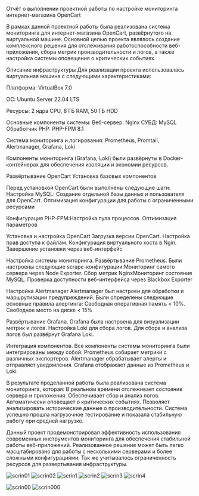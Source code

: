 Отчёт о выполнении проектной работы по настройке мониторинга интернет-магазина OpenCart
  
В рамках данной проектной работы была реализована система мониторинга для интернет-магазина OpenCart, развёрнутого на виртуальной машине. Основной целью проекта являлось создание комплексного решения для отслеживания работоспособности веб-приложения, сбора метрик производительности и логов, а также настройка системы оповещения о критических событиях.

Описание инфраструктуры
Для реализации проекта использовалась виртуальная машина с следующими характеристиками:

Платформа: VirtualBox 7.0

ОС: Ubuntu Server 22.04 LTS

Ресурсы: 2 ядра CPU, 8 ГБ RAM, 50 ГБ HDD


Основные компоненты системы:
Веб-сервер: Nginx 
СУБД: MySQL 
Обработчик PHP: PHP-FPM 8.1



Система мониторинга и логирования: Prometheus, Promtail, Alertmanager, Grafana, Loki

Компоненты мониторинга (Grafana, Loki) были развёрнуты в Docker-контейнерах для обеспечения изоляции и экoномии ресурсов.


Развёртывание OpenCart
Установка базовых компонентов

Перед установкой OpenCart были выполнены следующие шаги:
Настройка MySQL: Создание отдельной базы данных и пользователя для OpenCart. Оптимизация конфигурации для работы с ограниченными ресурсами
    
Конфигурация PHP-FPM:Настройка пула процессов. Оптимизация параметров 



Установка и настройка OpenCart 
Загрузка версии OpenCart. Настройка прав доступа к файлам. Конфигурация виртуального хоста в Ngin. Завершение установки через веб-интерфейс


Настройка системы мониторинга. Развёртывание Prometheus. Были настроены следующие scrape-конфигурации:Мониторинг самого сервера через Node Exporter. Сбор метрик NginxМониторинг состояния MySQL. Проверка доступности веб-интерфейса через Blackbox Exporter



Настройка Alertmanager
Alertmanager был настроен для обработки и маршрутизации предупреждений. Были определены следующие основные правила алертинга: Свободная оперативная память < 10%. Свободное место на диске < 15%



Развёртывание Grafana. Grafana была настроена для визуализации метрик и логов. Настройка Loki для сбора логов. Для сбора и анализа логов был развёрнут Grafana Loki. 


Интеграция компонентов. Все компоненты системы мониторинга были интегрированы между собой: Prometheus собирает метрики с различных экспортеров. Alertmanager обрабатывает алерты и отправляет уведомления. Grafana отображает данные из Prometheus и Loki


В результате проделанной работы была реализована система мониторинга, которая: В реальном времени отслеживает состояние сервера и приложения. Обеспечивает сбор и анализ логов. Автоматически оповещает о критических событиях. Позволяет анализировать исторические данные о производительности. Система успешно прошла нагрузочное тестирование и показала стабильную работу при средней нагрузке.


Данный проект продемонстрировал эффективность использования современных инструментов мониторинга для обеспечения стабильной работы веб-приложений. Реализованное решение может быть легко масштабировано для работы с несколькими серверами и более сложными конфигурациями. Так же учитывалось ограниченность ресурсов для развертывания инфраструктуры.



![scrin01](https://github.com/user-attachments/assets/c242b703-8b8d-451e-8ee1-b5a1b9e2c514)
![scrin02](https://github.com/user-attachments/assets/24652ed0-68bb-43a0-aba8-572330ef716c)
![scrin1](https://github.com/user-attachments/assets/525033c8-e342-4421-b234-2d9c2db8e66a)
![scrin2](https://github.com/user-attachments/assets/05521538-ebf8-45c6-bba1-1e5e3f8ce05d)
![scrin3](https://github.com/user-attachments/assets/171016de-1bb8-4f56-a513-adf121458cd8)
![scrin4](https://github.com/user-attachments/assets/63414df8-a30e-4b9a-88c4-fbcb60694679)

![scrin00](https://github.com/user-attachments/assets/7f4fdfcc-9210-4556-a019-efec669d44e2)
![scrin000](https://github.com/user-attachments/assets/982f3110-41f2-4cfa-9413-445d812af255)


